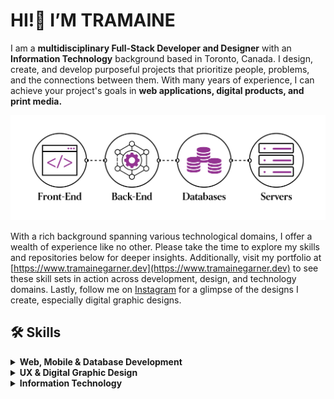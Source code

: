 # HI!👋 I’M TRAMAINE 

I am a **multidisciplinary Full-Stack Developer and Designer** with an **Information Technology** background based in Toronto, Canada. I design, create, and develop purposeful projects that prioritize people, problems, and the connections between them. With many years of experience, I can achieve your project's goals in **web applications, digital products, and print media.**

![My Profile Picture](https://github.com/tramainegarner/tramainegarner/blob/main/TramaineGarner_FullStackDeveloper.png)

With a rich background spanning various technological domains, I offer a wealth of experience like no other. Please take the time to explore my skills and repositories below for deeper insights. Additionally, visit my portfolio at [https://www.tramainegarner.dev](https://www.tramainegarner.dev) to see these skill sets in action across development, design, and technology domains. Lastly, follow me on [Instagram](https://www.instagram.com/tramainegarner) for a glimpse of the designs I create, especially digital graphic designs.

## 🛠️ Skills
<details>
<summary><strong>Web, Mobile & Database Development</strong></summary>

- **Markup Languages:** HTML • DTD • XML • XSD • XSL • XSLT • SVG 
- **Query Languages:** XQuery • XPath
- **Styling & Preprocessor Languages:** CSS • Sass • Less
- **Programming Languages:** JavaScript (ES6+) • TypeScript • Java • Kotlin • PHP • Python • Ruby • C • C++ • Bash • Swift • Dart
- **Web Development Frameworks:** Angular2+ • Django • Express • Laravel • Vue • Rails
- **UI Frameworks:** SwiftUI • UIKit • Bootstrap • Flutter (**SDK**) • React Native
- **Libraries:** React • jQuery
- **Software Stacks:** LAMP • MEAN • MERN • MEVN
- **Databases:** NoSQL • MongoDB • SQL • MySQL • PostgreSQL
- **CMS:** WordPress

</details>

<details>
<summary><strong>UX & Digital Graphic Design</strong></summary>

- **Design Tools:** Pen & Paper • Box Cutter • Sketch • Figma • Miro • Hotjar
- **Adobe CC:** Photoshop® • Illustrator® • InDesign® • Dreamweaver® • Dimension® • Aero® • After Effects® • Premiere Pro®
- **Design Deliverables:** User Interviews & Focus Groups • Competitive Audit • Diary Studies • Personas • User Stories • Use Cases and Scenarios • Task Analysis • Taxonomies • Content Audit • Heuristic Analysis • Accessibility Analysis • Mental Models • Ideation Sketches • Mood Boards • Wireframes • Mock-ups • Prototypes • Pattern Libraries & Design Systems • Sitemaps • Card Sorting • Usability Testing • A/B Testing • Eye Tracking • Quantitative Surveys • Task Flows • Storyboards • Journey Maps

</details>

<details>
<summary><strong>Information Technology</strong></summary>

- **DevOps & Tools:** CI/CD pipelines • Git • GitHub • npm • pip • yarn • Jenkins
- **Operating System:** Linux (Ubuntu, Red Hat, Gentoo) • Windows Server • macOS
- **Networking:** TCP/IP • UDP • HTTP • HTTPS • FTPS • SFTP • SMTP • POP3 • IMAP • DNS • DHCP • VPNs • VLANs • STP
- **Security & Automation:** Cybersecurity principles • SSL/TLS • Bash scripting • Python scripting for automation
- **Cloud Computing Platforms:** AWS • Azure
- **Containeerization:** Docker • Kubernetes

</details>
